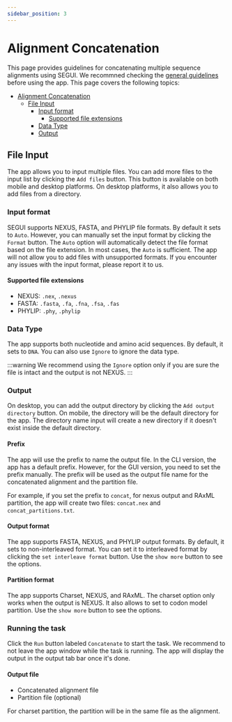 ```yaml
---
sidebar_position: 3
---
```

# Alignment Concatenation

This page provides guidelines for concatenating multiple sequence alignments using SEGUI. We recommned checking the [general guidelines](./general) before using the app. This page covers the following topics:

- [Alignment Concatenation](#alignment-concatenation)
  - [File Input](#file-input)
    - [Input format](#input-format)
      - [Supported file extensions](#supported-file-extensions)
    - [Data Type](#data-type)
    - [Output](#output)

## File Input

The app allows you to input multiple files. You can add more files to the input list by clicking the `Add files` button. This button is available on both mobile and desktop platforms. On desktop platforms, it also allows you to add files from a directory.

### Input format

SEGUI supports NEXUS, FASTA, and PHYLIP file formats. By default it sets to `Auto`. However, you can manually set the input format by clicking the `Format` button. The `Auto` option will automatically detect the file format based on the file extension. In most cases, the `Auto` is sufficient. The app will not allow you to add files with unsupported formats. If you encounter any issues with the input format, please report it to us.

#### Supported file extensions

- NEXUS: `.nex`, `.nexus`
- FASTA: `.fasta`, `.fa`, `.fna`, `.fsa`, `.fas`
- PHYLIP: `.phy`, `.phylip`

### Data Type

The app supports both nucleotide and amino acid sequences. By default, it sets to `DNA`. You can also use `Ignore` to ignore the data type.

:::warning
We recommend using the `Ignore` option only if you are sure the file is intact and the output is not NEXUS.
:::

### Output

On desktop, you can add the output directory by clicking the `Add output directory` button. On mobile, the directory will be the default directory for the app. The directory name input will create a new directory if it doesn't exist inside the default directory.

#### Prefix

The app will use the prefix to name the output file. In the CLI version, the app has a default prefix. However, for the GUI version, you need to set the prefix manually. The prefix will be used as the output file name for the concatenated alignment and the partition file.

For example, if you set the prefix to `concat`, for nexus output and RAxML partition, the app will create two files: `concat.nex` and `concat_partitions.txt`.

#### Output format

The app supports FASTA, NEXUS, and PHYLIP output formats. By default, it sets to non-interleaved format. You can set it to interleaved format by clicking the `set interleave format` button. Use the `show more` button to see the options.

#### Partition format

The app supports Charset, NEXUS, and RAxML. The charset option only works when the output is NEXUS. It also allows to set to codon model partition. Use the `show more` button to see the options.

### Running the task

Click the `Run` button labeled `Concatenate` to start the task. We recommend to not leave the app window while the task is running. The app will display the output in the output tab bar once it's done.

#### Output file

- Concatenated alignment file
- Partition file (optional)

For charset partition, the partition will be in the same file as the alignment.
